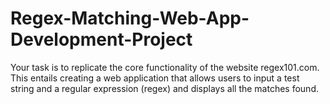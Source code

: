 # Regex-Matching-Web-App-Development-Project
Your task is to replicate the core functionality of the website regex101.com. This entails creating a web application that allows users to input a test string and a regular expression (regex) and displays all the matches found.

